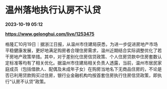 # 温州落地执行认房不认贷

**2023-10-19 05:12**

**https://www.gelonghui.com/live/1253475**

格隆汇10月19日｜据浙江日报，从温州市住建局获悉，为进一步促进房地产市场平稳健康发展，更好地满足购房者合理住房需求，温州近期结合实际调整优化了若干房地产政策举措。其中，对于差别化住房信贷政策、个人住房贷款中住房套数认定标准等均有了相关优化。据温州市住建局相关负责人透露，当前，温州市居民家庭成员（包括借款人、配偶及未成年子女）在购房当地名下无商品住房的，不论是否已利用贷款购买过住房，银行业金融机构均按首套住房执行住房信贷政策，即执行“认房不认贷”政策。
